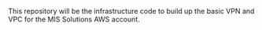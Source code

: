 This repository will be the infrastructure code to build up the basic VPN and VPC for the MIS Solutions AWS account. 